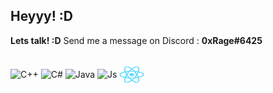 ## Heyyy! :D

<b>Lets talk! :D</b> Send me a message on Discord : <b>0xRage#6425</b>

<div align="center">
  <a href="https://github.com/AfonsoBatista7">
</div>
  
<div style="display: inline-block"><br>
  <img align="center" alt="C++" height="30" width="40" src="https://cdn.jsdelivr.net/gh/devicons/devicon/icons/cplusplus/cplusplus-original.svg">
  <img align="center" alt="C#" height="30" width="40" src="https://cdn.jsdelivr.net/gh/devicons/devicon/icons/csharp/csharp-original.svg">
  <img align="center" alt="Java" height="30" width="40" src="https://cdn.jsdelivr.net/gh/devicons/devicon/icons/java/java-original.svg">
  <img align="center" alt="Js" height="30" width="40" src="https://cdn.jsdelivr.net/gh/devicons/devicon/icons/javascript/javascript-original.svg">
  <img align="center" alt="React" height="30" width="40" src="https://github.com/devicons/devicon/blob/v2.15.1/icons/react/react-original.svg">
</div>
